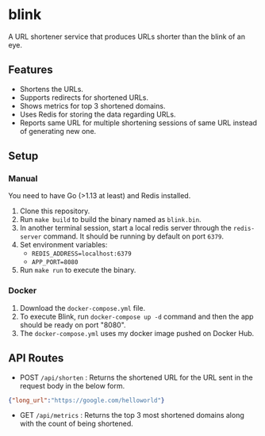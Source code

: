 # blink
A URL shortener service that produces URLs shorter than the blink of an eye.

## Features

- Shortens the URLs.
- Supports redirects for shortened URLs.
- Shows metrics for top 3 shortened domains.
- Uses Redis for storing the data regarding URLs.
- Reports same URL for multiple shortening sessions of same URL instead of generating new one.

## Setup

### Manual

You need to have Go (>1.13 at least) and Redis installed.

1. Clone this repository.
2. Run `make build` to build the binary named as `blink.bin`.
3. In another terminal session, start a local redis server through the `redis-server` command. It should be running by default on port `6379`.
4. Set environment variables:
    - `REDIS_ADDRESS=localhost:6379`
    - `APP_PORT=8080`
4. Run `make run` to execute the binary.

### Docker

1. Download the `docker-compose.yml` file.
2. To execute Blink, run `docker-compose up -d` command and then the app should be ready on port "8080".
3. The `docker-compose.yml` uses my docker image pushed on Docker Hub.

## API Routes

- POST `/api/shorten` : Returns the shortened URL for the URL sent in the request body in the below form.
```json
{"long_url":"https://google.com/helloworld"}
```
- GET `/api/metrics` : Returns the top 3 most shortened domains along with the count of being shortened.
